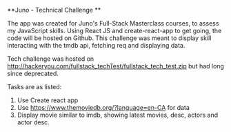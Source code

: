 **Juno - Technical Challenge
**

The app was created  for Juno's Full-Stack Masterclass courses, to assess my JavaScript skills.
Using React JS and create-react-app to get going, the code will be hosted on Github.
This challenge was meant to display skill interacting with the tmdb api, fetching req and displaying data.

Tech challenge was hosted on http://hackeryou.com/fullstack_techTest/fullstack_tech_test.zip but had long since deprecated.

Tasks are as listed:

1. Use Create react app
3. Use https://www.themoviedb.org/?language=en-CA for data
4. Display movie similar to imdb, showing latest movies, desc, actors and actor desc.

